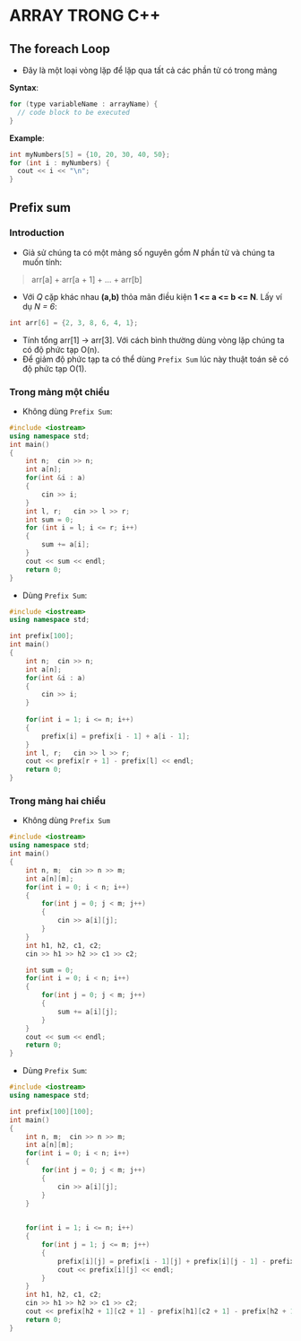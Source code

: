 # ARRAY TRONG C++
## The foreach Loop

- Đây là một loại vòng lặp để lặp qua tất cả các phần tử có trong mảng

**Syntax**:
```C++
for (type variableName : arrayName) {
  // code block to be executed
}
```

**Example**:
```C++
int myNumbers[5] = {10, 20, 30, 40, 50};
for (int i : myNumbers) {
  cout << i << "\n";
}
```

## Prefix sum
### Introduction

- Giả sử chúng ta có một mảng số nguyên gồm *N* phần tử và chúng ta muốn tính:
> arr[a] + arr[a + 1] + ... + arr[b]
- Với *Q* cặp khác nhau **(a,b)** thỏa mãn điều kiện **1 <= a <= b <= N**. Lấy ví dụ *N = 6*:
```C++
int arr[6] = {2, 3, 8, 6, 4, 1};
```
- Tính tổng arr[1] -> arr[3]. Với cách bình thường dùng vòng lặp chúng ta có độ phức tạp O(n).
- Để giảm độ phức tạp ta có thể dùng `Prefix Sum` lúc này thuật toán sẽ có độ phức tạp O(1).

### Trong mảng một chiều

- Không dùng `Prefix Sum`:
```C++
#include <iostream>
using namespace std;
int main()
{
    int n;  cin >> n;
    int a[n];
    for(int &i : a)
    {
        cin >> i;
    }
    int l, r;   cin >> l >> r;
    int sum = 0;
    for (int i = l; i <= r; i++)
    {
        sum += a[i];
    }
    cout << sum << endl;
    return 0;
}
```
- Dùng `Prefix Sum`:
```C++
#include <iostream>
using namespace std;

int prefix[100];
int main()
{
    int n;  cin >> n;
    int a[n];
    for(int &i : a)
    {
        cin >> i;
    }
    
    for(int i = 1; i <= n; i++)
    {
        prefix[i] = prefix[i - 1] + a[i - 1];
    }
    int l, r;   cin >> l >> r;
    cout << prefix[r + 1] - prefix[l] << endl;
    return 0;
}
```
### Trong mảng hai chiều

- Không dùng `Prefix Sum`
```C++
#include <iostream>
using namespace std;
int main()
{
    int n, m;  cin >> n >> m;
    int a[n][m];
    for(int i = 0; i < n; i++)
    {
        for(int j = 0; j < m; j++)
        {
            cin >> a[i][j]; 
        }
    }
    int h1, h2, c1, c2;
    cin >> h1 >> h2 >> c1 >> c2;

    int sum = 0;
    for(int i = 0; i < n; i++)
    {
        for(int j = 0; j < m; j++)
        {
            sum += a[i][j]; 
        }
    }
    cout << sum << endl;
    return 0;
}
```
- Dùng `Prefix Sum`:
```C++
#include <iostream>
using namespace std;

int prefix[100][100];
int main()
{
    int n, m;  cin >> n >> m;
    int a[n][m];
    for(int i = 0; i < n; i++)
    {
        for(int j = 0; j < m; j++)
        {
            cin >> a[i][j]; 
        }
    }

	
    for(int i = 1; i <= n; i++)
    {
        for(int j = 1; j <= m; j++)
        {
			prefix[i][j] = prefix[i - 1][j] + prefix[i][j - 1] - prefix[i - 1][j - 1] + a[i - 1][j - 1];
			cout << prefix[i][j] << endl;
        }
    }
    int h1, h2, c1, c2;
    cin >> h1 >> h2 >> c1 >> c2;
	cout << prefix[h2 + 1][c2 + 1] - prefix[h1][c2 + 1] - prefix[h2 + 1][c1] + prefix[h1][c1] << endl;
	return 0;
}
```
